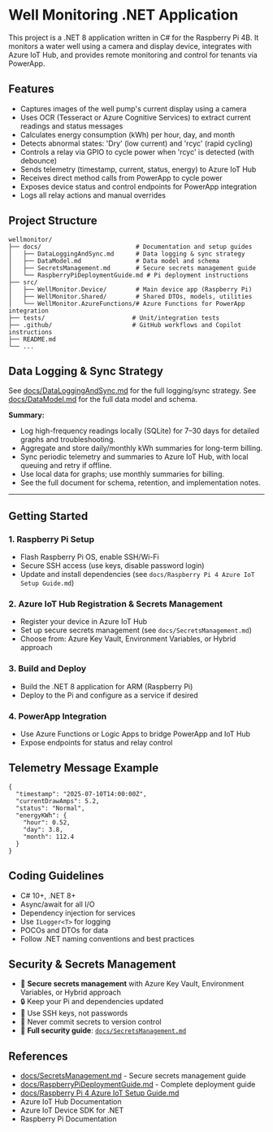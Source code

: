 # Well Monitoring .NET Application

This project is a .NET 8 application written in C# for the Raspberry Pi 4B. It monitors a water well using a camera and display device, integrates with Azure IoT Hub, and provides remote monitoring and control for tenants via PowerApp.

## Features

- Captures images of the well pump's current display using a camera
- Uses OCR (Tesseract or Azure Cognitive Services) to extract current readings and status messages
- Calculates energy consumption (kWh) per hour, day, and month
- Detects abnormal states: 'Dry' (low current) and 'rcyc' (rapid cycling)
- Controls a relay via GPIO to cycle power when 'rcyc' is detected (with debounce)
- Sends telemetry (timestamp, current, status, energy) to Azure IoT Hub
- Receives direct method calls from PowerApp to cycle power
- Exposes device status and control endpoints for PowerApp integration
- Logs all relay actions and manual overrides


## Project Structure


```
wellmonitor/
├── docs/                          # Documentation and setup guides
│   ├── DataLoggingAndSync.md      # Data logging & sync strategy
│   ├── DataModel.md               # Data model and schema
│   ├── SecretsManagement.md       # Secure secrets management guide
│   └── RaspberryPiDeploymentGuide.md # Pi deployment instructions
├── src/
│   ├── WellMonitor.Device/        # Main device app (Raspberry Pi)
│   ├── WellMonitor.Shared/        # Shared DTOs, models, utilities
│   └── WellMonitor.AzureFunctions/# Azure Functions for PowerApp integration
├── tests/                        # Unit/integration tests
├── .github/                      # GitHub workflows and Copilot instructions
├── README.md
└── ...
```


## Data Logging & Sync Strategy


See [docs/DataLoggingAndSync.md](docs/DataLoggingAndSync.md) for the full logging/sync strategy.
See [docs/DataModel.md](docs/DataModel.md) for the full data model and schema.

**Summary:**
- Log high-frequency readings locally (SQLite) for 7–30 days for detailed graphs and troubleshooting.
- Aggregate and store daily/monthly kWh summaries for long-term billing.
- Sync periodic telemetry and summaries to Azure IoT Hub, with local queuing and retry if offline.
- Use local data for graphs; use monthly summaries for billing.
- See the full document for schema, retention, and implementation notes.

---

## Getting Started

### 1. Raspberry Pi Setup
- Flash Raspberry Pi OS, enable SSH/Wi-Fi
- Secure SSH access (use keys, disable password login)
- Update and install dependencies (see `docs/Raspberry Pi 4 Azure IoT Setup Guide.md`)

### 2. Azure IoT Hub Registration & Secrets Management
- Register your device in Azure IoT Hub
- Set up secure secrets management (see `docs/SecretsManagement.md`)
- Choose from: Azure Key Vault, Environment Variables, or Hybrid approach

### 3. Build and Deploy
- Build the .NET 8 application for ARM (Raspberry Pi)
- Deploy to the Pi and configure as a service if desired

### 4. PowerApp Integration
- Use Azure Functions or Logic Apps to bridge PowerApp and IoT Hub
- Expose endpoints for status and relay control

## Telemetry Message Example

```
{
  "timestamp": "2025-07-10T14:00:00Z",
  "currentDrawAmps": 5.2,
  "status": "Normal",
  "energyKWh": {
    "hour": 0.52,
    "day": 3.8,
    "month": 112.4
  }
}
```

## Coding Guidelines
- C# 10+, .NET 8+
- Async/await for all I/O
- Dependency injection for services
- Use `ILogger<T>` for logging
- POCOs and DTOs for data
- Follow .NET naming conventions and best practices

## Security & Secrets Management
- 🔐 **Secure secrets management** with Azure Key Vault, Environment Variables, or Hybrid approach
- 🔒 Keep your Pi and dependencies updated
- 🔑 Use SSH keys, not passwords
- 🚨 Never commit secrets to version control
- 📖 **Full security guide**: [`docs/SecretsManagement.md`](docs/SecretsManagement.md)

## References
- [docs/SecretsManagement.md](docs/SecretsManagement.md) - Secure secrets management guide
- [docs/RaspberryPiDeploymentGuide.md](docs/RaspberryPiDeploymentGuide.md) - Complete deployment guide
- [docs/Raspberry Pi 4 Azure IoT Setup Guide.md](docs/Raspberry%20Pi%204%20Azure%20IoT%20Setup%20Guide.md)
- Azure IoT Hub Documentation
- Azure IoT Device SDK for .NET
- Raspberry Pi Documentation

